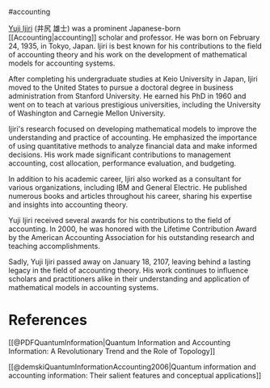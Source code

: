 #accounting 

[Yuji Ijiri](http://wikipedia.org/en/Yuji_Ijiri) (井尻 雄士) was a prominent Japanese-born [[Accounting|accounting]] scholar and professor. He was born on February 24, 1935, in Tokyo, Japan. Ijiri is best known for his contributions to the field of accounting theory and his work on the development of mathematical models for accounting systems.

After completing his undergraduate studies at Keio University in Japan, Ijiri moved to the United States to pursue a doctoral degree in business administration from Stanford University. He earned his PhD in 1960 and went on to teach at various prestigious universities, including the University of Washington and Carnegie Mellon University.

Ijiri's research focused on developing mathematical models to improve the understanding and practice of accounting. He emphasized the importance of using quantitative methods to analyze financial data and make informed decisions. His work made significant contributions to management accounting, cost allocation, performance evaluation, and budgeting.

In addition to his academic career, Ijiri also worked as a consultant for various organizations, including IBM and General Electric. He published numerous books and articles throughout his career, sharing his expertise and insights into accounting theory.

Yuji Ijiri received several awards for his contributions to the field of accounting. In 2000, he was honored with the Lifetime Contribution Award by the American Accounting Association for his outstanding research and teaching accomplishments.

Sadly, Yuji Ijiri passed away on January 18, 2107, leaving behind a lasting legacy in the field of accounting theory. His work continues to influence scholars and practitioners alike in their understanding and application of mathematical models in accounting systems.

# References

[[@PDFQuantumInformation|Quantum Information and Accounting Information: A Revolutionary Trend and the Role of Topology]]

[[@demskiQuantumInformationAccounting2006|Quantum information and accounting information: Their salient features and conceptual applications]]